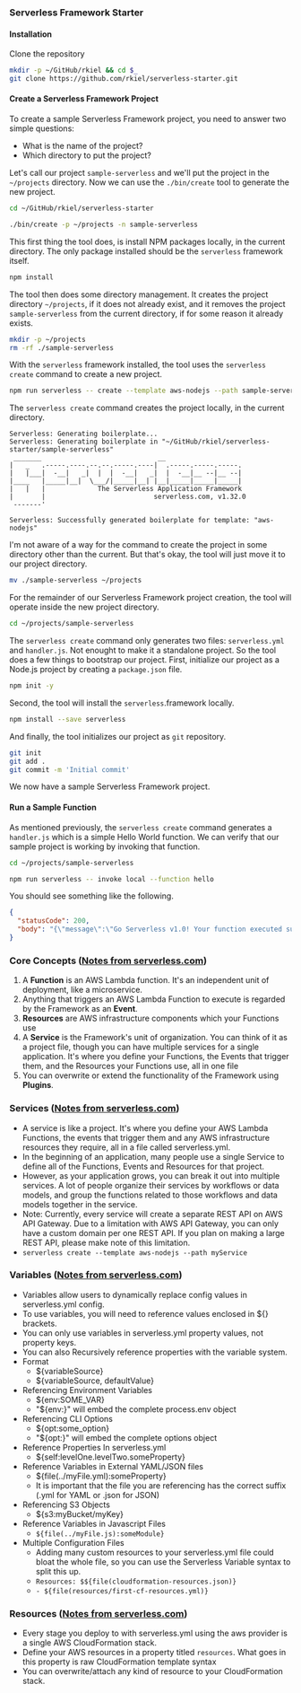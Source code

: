 ### Serverless Framework Starter

#### Installation

Clone the repository

```bash
mkdir -p ~/GitHub/rkiel && cd $_
git clone https://github.com/rkiel/serverless-starter.git
```

#### Create a Serverless Framework Project

To create a sample Serverless Framework project, you need to answer two simple questions:

* What is the name of the project?
* Which directory to put the project?

Let's call our project `sample-serverless` and we'll put the project in the `~/projects` directory. Now we can use the `./bin/create` tool to generate the new project.

```bash
cd ~/GitHub/rkiel/serverless-starter

./bin/create -p ~/projects -n sample-serverless
```

This first thing the tool does, is install NPM packages locally, in the current directory. The only package installed should be the `serverless` framework itself.

```bash
npm install
```

The tool then does some directory management. It creates the project directory `~/projects`, if it does not already exist, and it removes the project `sample-serverless` from the current directory, if for some reason it already exists.

```bash
mkdir -p ~/projects
rm -rf ./sample-serverless
```

With the `serverless` framework installed, the tool uses the `serverless create` command to create a new project.

```bash
npm run serverless -- create --template aws-nodejs --path sample-serverless
```

The `serverless create` command creates the project locally, in the current directory.

```text
Serverless: Generating boilerplate...
Serverless: Generating boilerplate in "~/GitHub/rkiel/serverless-starter/sample-serverless"
 _______                             __
|   _   .-----.----.--.--.-----.----|  .-----.-----.-----.
|   |___|  -__|   _|  |  |  -__|   _|  |  -__|__ --|__ --|
|____   |_____|__|  \___/|_____|__| |__|_____|_____|_____|
|   |   |             The Serverless Application Framework
|       |                           serverless.com, v1.32.0
 -------'

Serverless: Successfully generated boilerplate for template: "aws-nodejs"
```

I'm not aware of a way for the command to create the project in some directory other than the current. But that's okay, the tool will just move it to our project directory.

```bash
mv ./sample-serverless ~/projects
```

For the remainder of our Serverless Framework project creation, the tool will operate inside the new project directory.

```bash
cd ~/projects/sample-serverless
```

The `serverless create` command only generates two files: `serverless.yml` and `handler.js`. Not enought to make it a standalone project. So the tool does a few things to bootstrap our project. First, initialize our project as a Node.js project by creating a `package.json` file.

```bash
npm init -y
```

Second, the tool will install the `serverless`.framework locally.

```bash
npm install --save serverless
```

And finally, the tool initializes our project as `git` repository.

```bash
git init
git add .
git commit -m 'Initial commit'
```

We now have a sample Serverless Framework project.

#### Run a Sample Function

As mentioned previously, the `serverless create` command generates a `handler.js` which is a simple Hello World function. We can verify that our sample project is working by invoking that function.

```bash
cd ~/projects/sample-serverless

npm run serverless -- invoke local --function hello
```

You should see something like the following.

```json
{
  "statusCode": 200,
  "body": "{\"message\":\"Go Serverless v1.0! Your function executed successfully!\",\"input\":\"\"}"
}
```

### Core Concepts ([Notes from serverless.com](https://serverless.com/framework/docs/providers/aws/guide/intro/))

1.  A **Function** is an AWS Lambda function. It's an independent unit of deployment, like a microservice.
1.  Anything that triggers an AWS Lambda Function to execute is regarded by the Framework as an **Event**.
1.  **Resources** are AWS infrastructure components which your Functions use
1.  A **Service** is the Framework's unit of organization. You can think of it as a project file, though you can have multiple services for a single application. It's where you define your Functions, the Events that trigger them, and the Resources your Functions use, all in one file
1.  You can overwrite or extend the functionality of the Framework using **Plugins**.

### Services ([Notes from serverless.com](https://serverless.com/framework/docs/providers/aws/guide/services/))

* A service is like a project. It's where you define your AWS Lambda Functions, the events that trigger them and any AWS infrastructure resources they require, all in a file called serverless.yml.
* In the beginning of an application, many people use a single Service to define all of the Functions, Events and Resources for that project.
* However, as your application grows, you can break it out into multiple services. A lot of people organize their services by workflows or data models, and group the functions related to those workflows and data models together in the service.
* Note: Currently, every service will create a separate REST API on AWS API Gateway. Due to a limitation with AWS API Gateway, you can only have a custom domain per one REST API. If you plan on making a large REST API, please make note of this limitation.
* `serverless create --template aws-nodejs --path myService`

### Variables ([Notes from serverless.com](https://serverless.com/framework/docs/providers/aws/guide/variables/))

* Variables allow users to dynamically replace config values in serverless.yml config.
* To use variables, you will need to reference values enclosed in ${} brackets.
* You can only use variables in serverless.yml property values, not property keys.
* You can also Recursively reference properties with the variable system.
* Format
  * ${variableSource}
  * ${variableSource, defaultValue}
* Referencing Environment Variables
  * ${env:SOME_VAR}
  * "${env:}" will embed the complete process.env object
* Referencing CLI Options
  * ${opt:some_option}
  * "${opt:}" will embed the complete options object
* Reference Properties In serverless.yml
  * ${self:levelOne.levelTwo.someProperty}
* Reference Variables in External YAML/JSON files
  * ${file(../myFile.yml):someProperty}
  * It is important that the file you are referencing has the correct suffix (.yml for YAML or .json for JSON)
* Referencing S3 Objects
  * ${s3:myBucket/myKey}
* Reference Variables in Javascript Files
  * `${file(../myFile.js):someModule}`
* Multiple Configuration Files
  * Adding many custom resources to your serverless.yml file could bloat the whole file, so you can use the Serverless Variable syntax to split this up.
  * `Resources: $${file(cloudformation-resources.json)}`
  * `- ${file(resources/first-cf-resources.yml)}`

### Resources ([Notes from serverless.com](https://serverless.com/framework/docs/providers/aws/guide/resources/))

* Every stage you deploy to with serverless.yml using the aws provider is a single AWS CloudFormation stack.
* Define your AWS resources in a property titled `resources`. What goes in this property is raw CloudFormation template syntax
* You can overwrite/attach any kind of resource to your CloudFormation stack.
